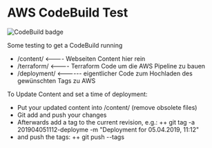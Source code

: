 # AWS CodeBuild Test

![CodeBuild badge](https://codebuild.eu-central-1.amazonaws.com/badges?uuid=eyJlbmNyeXB0ZWREYXRhIjoiRlNDenVqSEJkNFhkaWZOeXI2djdlc3BqbUZKYnZsQjJMQTBSNE1kN1pQZStENHIzd2UrTkJoRVhNOFJ3c0NqaGp5QXhId21ZaExyM1J2VXZOOUMwUEUwPSIsIml2UGFyYW1ldGVyU3BlYyI6InBNYzI5cThLQkdyMmpCYXYiLCJtYXRlcmlhbFNldFNlcmlhbCI6MX0%3D&branch=master)

Some testing to get a CodeBuild running



 + /content/  <---- Webseiten Content hier rein
 + /terraform/  <---- Terraform Code um die AWS Pipeline zu bauen
 + /deployment/ <------ eigentlicher Code zum Hochladen des gewünschten Tags zu AWS


To Update Content and set a time of deployment:
 + Put your updated content into /content/ (remove obsolete files)
 + Git add and push your changes
 + Afterwards add a tag to the current revision, e.g.:
 ++ git tag -a 201904051112-deployme -m "Deployment for 05.04.2019, 11:12"
 + and push the tags:
 ++ git push --tags


